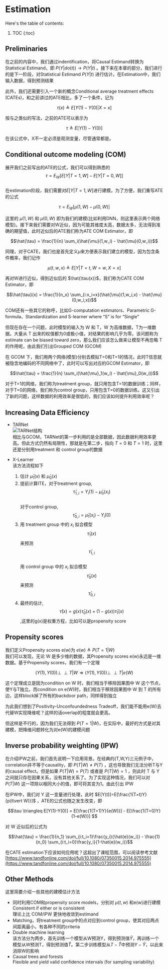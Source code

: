 # Estimation

Here's the table of contents:

1. TOC
{:toc}

## Preliminaries
在之前的内容中，我们通过indentification，将Causal Estimand转换为Statistical Estimand，即 $P(Y\vert do(t)) \rightarrow P(Y\vert t)$ 。接下来在本章的部分，我们进行的是下一阶段，对Statistical Estimand $P(Y\vert t)$ 进行估计。在Estimation中，我们输入数据，得到预测结果

此外，我们还需要引入一个新的概念Conditional average treatment effects (CATEs)，和之前讲过的ATE相比，多了一个条件，记为

$$\tau(x) \triangleq E[Y(1)-Y(0)\vert X=x]$$

按与之类似的写法，之前的ATE可以表示为

$$\tau \triangleq E[Y(1)-Y(0)]$$

在该公式中，X不一定必须是观测变量，尽管通常都是。

## Conditional outcome modeling (COM)
展开我们之前写出的ATE的公式，我们可以得到熟悉的  
$$\tau = E_W [E[Y \vert T = 1, W] - E[Y \vert T = 0, W]]$$  
在estimation阶段，我们需要对$E[Y \vert T = 1, W]$进行建模，为了方便，我们重写ATE的公式

$$\tau = E_W [\mu(1,W) - \mu(0,W)]$$

这里的 $\mu(1,W)$ 和 $\mu(0,W)$ 即为我们的建模(比如利用DNN，则这里表示两个网络模型)。接下来我们需要对W近似，因为可能其维度太高，数据太多，无法得到准确的期望值，此时近似后的ATE我们称为ATE COM Estimator，即

$$\hat{\tau} = \frac{1}{n} \sum_i(\hat{\mu}(1,w_i) - \hat{\mu}(0,w_i))$$

同理，对于CATE，我们也是首先定义$\mu$来方便表示我们建立的模型，因为包含条件概率，我们记作

$$\mu(t,w,x)\triangleq E[Y\vert T=t,W=w,X=x]$$

再对W进行近似，得到近似后的 $\hat{\tau(x)}$，我们称为CATE COM Estimator，即

$$\hat{\tau}(x) = \frac{1}{n_x} \sum_{i:x_i=x}(\hat{\mu}(1,w_i,x) - \hat{\mu}(0,w_i,x))$$

COM还有一些其它的称呼，比如G-computation estimators、Parametric G-formula、Standardization and S-learner where “S” is for “Single”

但现在存在一个问题，此时模型的输入为 W 和 T，W 为高维数据，T为一维数据。大量从 T 出来的权值都为0或极小值，对结果的影响几乎为零。该问题称为 estimate can be biased toward zero，那么我们应该怎么做来让模型不再忽略 T 的作用呢，由此我们引出Grouped COM (GCOM)

在 GCOM 下，我们用两个网络(模型)分别去模拟T=0和T=1的情况，此时T信息就被隐含地编码的不同网络中了，此时可以写出对应的GCOM Estimator，即

$$\hat{\tau} = \frac{1}{n} \sum_i(\hat{\mu}_1(w_i) - \hat{\mu}_0(w_i))$$

对于T=1的网络，我们称为treatment group，就只用包含T=1的数据训练；同样，对于T=0的网络，我们称为control group，只用包含T=0的数据训练。这又引出了新的问题，这样数据的利用效率是很低的，我们应该如何提升利用效率呢？

## Increasing Data Efficiency
* TARNet  
  ![TARNet结构](/images/ICI_lec6_1.JPG "TARNet结构")   
  相比与GCOM，TARNet的第一步利用的是全部数据，因此数据利用效率更高。但此方式仍然有局限性，那就是在第二步，指向 $T=0$ 和 $T=1$ 时，这里还是分别用treatment 和 control group的数据

* X-Learner  
  该方法流程如下
  1. 估计 $\hat{\mu}_1(x)$ 和 $\hat{\mu}_0(x)$
  2. 提前计算ITE，对于treatment group, $$\hat{\tau}_{1,i} = Y_i(1) - \hat{\mu}_0(x_i)$$  
  对于control group, $$\hat{\tau}_{0,i} = \hat{\mu}_1(x_i) - Y_i(0)$$ 
  3. 用 treatment group 中的 $x_i$ 拟合模型 $$\hat{\tau}_{1}(x)$$ 来预测 $$\hat{\tau}_{1,i}$$  
   用 control group 中的 $x_i$ 拟合模型 $$\hat{\tau}_{0}(x)$$ 来预测 $$\hat{\tau}_{0,i}$$  
  4. 最终的估计, $$\hat{\tau}(x) = g(x)\hat{\tau}_{0}(x) + (1-g(x))\hat{\tau}_{1}(x)$$ ,这里的g(x)是权重方程，比如可以是propensity score


## Propensity scores
我们定义Propensity scores e(w)为 $e(w)\triangleq P(T=1 \vert W)$  
我们可以发现，无论 W 是多少维的数据，其Propensity scores e(w)永远是一维数据。基于Propensity scores，我们有一个定理

$$(Y(1),Y(0)) \perp \!\!\! \perp T\vert W \Rightarrow (Y(1),Y(0)) \perp \!\!\! \perp T\vert e(W)$$

这个定理成立是因为condition on W 时，我们相当于移除因果图中 W 这个节点，使Y与T独立。而condition on e(W)时，我们相当于移除因果图中 W 到 T 的所有边，这样block掉了所有的backdoor path，同样得到独立

为此我们想到了Positivity-Unconfoundedness Tradeoff，我们能不能用e(W)去代替W实现降维呢？这样的话overlap的程度就会更高。  

但这样是不行的，因为我们无法得到 $P(T=1 \vert W)$，在实际中，最好的方式是对其建模，把降维问题转化为对e(W)的建模问题

## Inverse probability weighting (IPW)
在介绍IPW之前，我们首先说明一下应用背景。在经典的(T,W,Y)三元例子中，correlation并不等于causality，即 $P(T\vert W)\neq P(T)$ ，这也导致我们无法分析T与Y的causal effect。但是如果 $P(T\vert W)= P(T)$ 或者是 $P(T\vert W)=1$ ，则此时 T 与 Y 之间就只存在因果关系，没有其他关系了。为了实现这种情况，我们可以对 $P(T\vert W)$ 这一项除以相同大小的值，即可将其变为1。由此引出 IPW

在IPW中，我们对 Y 这一变量进行处理，此时 $E[Y(t)]=E[\frac{1(T=t)Y}{p(t\vert W)}]$ ，ATE的公式也随之发生改变，即

$$\tau \triangleq E[Y(1)-Y(0)] = E[\frac{1(T=1)Y}{e(W)}] - E[\frac{1(T=0)Y}{1-e(W)}] $$

对 W 近似后的公式为

$$\hat{\tau} = \frac{1}{n_1} \sum_{i:t_i=1}\frac{y_i}{\hat{e}(w_i)} - \frac{1}{n_0} \sum_{i:t_i=0}\frac{y_i}{1-\hat{e}(w_i)}$$

在CATE estimation下应该如何应用呢？这超出了课程范围，可以阅读参考文献  
[https://www.tandfonline.com/doi/full/10.1080/07350015.2014.975555](https://www.tandfonline.com/doi/full/10.1080/07350015.2014.975555)

## Other Methods
这里简要介绍一些其他的建模估计方法
* 同时利用COM和propensity score models，分别对 $\mu(t,w)$ 和e(w)进行建模  
  Consistent if either or is consistent  
  理论上比 COM/IPW 更快地收敛到estimand
* Matching，将treatment group中的点对应到control group，使其对应两点间距离最小，有各种不同的criteria
* Double machine learning  
  该方法分为两步，首先训练一个模型从W预测Y，得到预测值$\hat{Y}$，再训练一个模型从W预测T，得到预测值$\hat{T}$。第二步训练模型从$T-\hat{T}$中预测$Y-\hat{Y}$，以此来消除W的影响
* Causal trees and forests  
  Flexible and yield valid confidence intervals (for sampling variability)

